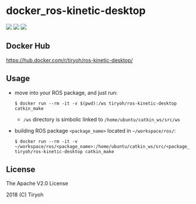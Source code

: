 # docker_ros-kinetic-desktop

![](https://img.shields.io/docker/automated/tiryoh/ros-kinetic-desktop.svg)
![](https://img.shields.io/docker/build/tiryoh/ros-kinetic-desktop.svg)
![](https://img.shields.io/docker/pulls/tiryoh/ros-kinetic-desktop.svg)

## Docker Hub

https://hub.docker.com/r/tiryoh/ros-kinetic-desktop/

## Usage

* move into your ROS package, and just run:

  ```
  $ docker run --rm -it -v $(pwd):/ws tiryoh/ros-kinetic-desktop catkin_make
  ```

  * `/ws` directory is simbolic linked to `/home/ubuntu/catkin_ws/src/ws`

* building ROS package `<package_name>` located in `~/workspace/ros/`:

  ```
  $ docker run --rm -it -v ~/workspace/ros/<package_name>:/home/ubuntu/catkin_ws/src/<package_name> tiryoh/ros-kinetic-desktop catkin_make
  ```

## License

The Apache V2.0 License

2018 (C) Tiryoh
